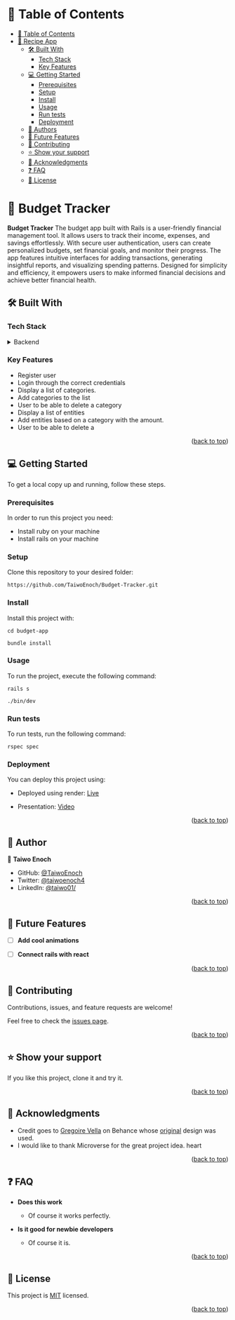 <!-- TABLE OF CONTENTS -->

# 📗 Table of Contents

- [📗 Table of Contents](#-table-of-contents)
- [📖 Recipe App ](#-recipe-app-)
  - [🛠 Built With ](#-built-with-)
    - [Tech Stack ](#tech-stack-)
    - [Key Features ](#key-features-)
  - [💻 Getting Started ](#-getting-started-)
    - [Prerequisites](#prerequisites)
    - [Setup](#setup)
    - [Install](#install)
    - [Usage](#usage)
    - [Run tests](#run-tests)
    - [Deployment](#deployment)
  - [👥 Authors ](#-authors-)
  - [🔭 Future Features ](#-future-features-)
  - [🤝 Contributing ](#-contributing-)
  - [⭐️ Show your support ](#️-show-your-support-)
  - [🙏 Acknowledgments ](#-acknowledgments-)
  - [❓ FAQ ](#-faq-)
  - [📝 License ](#-license-)

<!-- PROJECT DESCRIPTION -->

# 📖 Budget Tracker <a name="about-project"></a>


**Budget Tracker**
The budget app built with Rails is a user-friendly financial management tool. It allows users to track their income, expenses, and savings effortlessly. With secure user authentication, users can create personalized budgets, set financial goals, and monitor their progress. The app features intuitive interfaces for adding transactions, generating insightful reports, and visualizing spending patterns. Designed for simplicity and efficiency, it empowers users to make informed financial decisions and achieve better financial health.

## 🛠 Built With <a name="built-with"></a>

### Tech Stack <a name="tech-stack"></a>


<details>
<summary>Backend</summary>
  <ul>
    <li><a href="https://rubyonrails.org/">Ruby on Rails</a></li>
  </ul>
</details>

<!-- Features -->

### Key Features <a name="key-features"></a>


- Register user
- Login through the correct credentials
- Display a list of categories.
- Add categories to the  list
- User to be able to delete a category
- Display a list of entities 
- Add entities based on a category with the amount.
- User to be able to delete a 


<p align="right">(<a href="#readme-top">back to top</a>)</p>

<!-- GETTING STARTED -->

## 💻 Getting Started <a name="getting-started"></a>

To get a local copy up and running, follow these steps.

### Prerequisites

In order to run this project you need:

<!--
Example command:

```sh
 gem install rails
```
 -->
  - Install ruby on your machine
  - Install rails on your machine

### Setup

Clone this repository to your desired folder:

```
https://github.com/TaiwoEnoch/Budget-Tracker.git
```
### Install

Install this project with:

```
cd budget-app
```



```
bundle install
```

### Usage

To run the project, execute the following command:

```
rails s 
```


```
./bin/dev 
```
### Run tests

To run tests, run the following command:

```
rspec spec
```

### Deployment

You can deploy this project using:

- Deployed using render: [Live](https://budget-m5l6.onrender.com) 

- Presentation: [Video]()

<p align="right">(<a href="#readme-top">back to top</a>)</p>

<!-- AUTHORS -->

## 👥 Author <a name="authors"></a>


👤 **Taiwo Enoch**

- GitHub: [@TaiwoEnoch](https://github.com/TaiwoEnoch)
- Twitter: [@taiwoenoch4](https://twitter.com/taiwoenoch4)
- LinkedIn: [@taiwo01/](https://www.linkedin.com/in/taiwo01/)
  
<p align="right">(<a href="#readme-top">back to top</a>)</p>

<!-- FUTURE FEATURES -->

## 🔭 Future Features <a name="future-features"></a>

- [ ] **Add cool animations**
- [ ] **Connect rails with react**


<p align="right">(<a href="#readme-top">back to top</a>)</p>

<!-- CONTRIBUTING -->

## 🤝 Contributing <a name="contributing"></a>

Contributions, issues, and feature requests are welcome!

Feel free to check the [issues page](https://github.com/TaiwoEnoch/Budget-Tracker/issues).

<p align="right">(<a href="#readme-top">back to top</a>)</p>

<!-- SUPPORT -->

## ⭐️ Show your support <a name="support"></a>


If you like this project, clone it and try it.

<p align="right">(<a href="#readme-top">back to top</a>)</p>

<!-- ACKNOWLEDGEMENTS -->

## 🙏 Acknowledgments <a name="acknowledgements"></a>


- Credit goes to [Gregoire Vella](https://www.behance.net/gregoirevella) on Behance whose [original](https://www.behance.net/gallery/19759151/Snapscan-iOs-design-and-branding?tracking_source=) design was used.
- I would like to thank Microverse for the great project idea. heart

<p align="right">(<a href="#readme-top">back to top</a>)</p>

<!-- FAQ (optional) -->

## ❓ FAQ <a name="faq"></a>

- **Does this work**

  - Of course it works perfectly.
  
- **Is it good for newbie developers**

  - Of course it is. 

<p align="right">(<a href="#readme-top">back to top</a>)</p>

<!-- LICENSE -->

## 📝 License <a name="license"></a>

This project is [MIT](./LICENSE) licensed.


<p align="right">(<a href="#readme-top">back to top</a>)</p>

